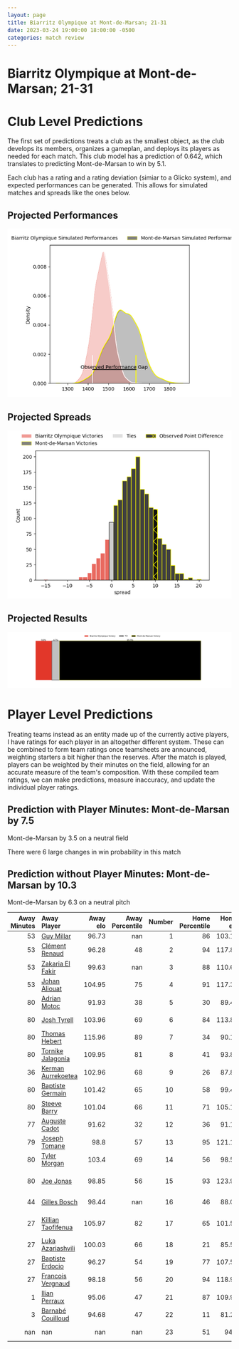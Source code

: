 ```yaml
---  
layout: page  
title: Biarritz Olympique at Mont-de-Marsan; 21-31  
date: 2023-03-24 19:00:00 18:00:00 -0500  
categories: match review  
---
```

# Biarritz Olympique at Mont-de-Marsan; 21-31

# Club Level Predictions


The first set of predictions treats a club as the smallest object, as the club develops its members, organizes a gameplan, and deploys its players as needed for each match. This club model has a prediction of 0.642, which translates to predicting Mont-de-Marsan to win by 5.1.

Each club has a rating and a rating deviation (simiar to a Glicko system), and expected performances can be generated. This allows for simulated matches and spreads like the ones below.
## Projected Performances


![Projected Performances](plots/performances_2023-03-24-Mont-de-Marsan-BiarritzOlympique.png)
## Projected Spreads


![Projected Spreads](plots/spreads_2023-03-24-Mont-de-Marsan-BiarritzOlympique.png)
## Projected Results


![Projected Results](plots/resultbar_2023-03-24-Mont-de-Marsan-BiarritzOlympique.png)
# Player Level Predictions


Treating teams instead as an entity made up of the currently active players, I have ratings for each player in an altogether different system. These can be combined to form team ratings once teamsheets are announced, weighting starters a bit higher than the reserves. After the match is played, players can be weighted by their minutes on the field, allowing for an accurate measure of the team's composition. With these compiled team ratings, we can make predictions, measure inaccuracy, and update the individual player ratings.
## Prediction with Player Minutes: Mont-de-Marsan by 7.5


Mont-de-Marsan by 3.5 on a neutral field

There were 6 large changes in win probability in this match
## Prediction without Player Minutes: Mont-de-Marsan by 10.3


Mont-de-Marsan by 6.3 on a neutral pitch



|   Away Minutes | Away Player                                                         |   Away elo |   Away Percentile |   Number |   Home Percentile |   Home elo | Home Player                                                                      |   Home Minutes |
|---------------:|:--------------------------------------------------------------------|-----------:|------------------:|---------:|------------------:|-----------:|:---------------------------------------------------------------------------------|---------------:|
|             53 | [Guy Millar](..//playerfiles//GuyMillar_cleaned.md)                 |      96.73 |               nan |        1 |                86 |     103.15 | [Max Curie](..//playerfiles//MaxCurie_cleaned.md)                                |             67 |
|             53 | [Clément Renaud](..//playerfiles//ClémentRenaud_cleaned.md)         |      96.28 |                48 |        2 |                94 |     117.83 | [Jose Luis Gonzalez](..//playerfiles//JoseLuisGonzalez_cleaned.md)               |             53 |
|             53 | [Zakaria El Fakir](..//playerfiles//ZakariaElFakir_cleaned.md)      |      99.63 |               nan |        3 |                88 |     110.69 | [Gheorge Gajion](..//playerfiles//GheorgeGajion_cleaned.md)                      |             67 |
|             53 | [Johan Aliouat](..//playerfiles//JohanAliouat_cleaned.md)           |     104.95 |                75 |        4 |                91 |     117.37 | [Romain Durand](..//playerfiles//RomainDurand_cleaned.md)                        |             80 |
|             80 | [Adrian Motoc](..//playerfiles//AdrianMotoc_cleaned.md)             |      91.93 |                38 |        5 |                30 |      89.43 | [Andrei Ostrikov](..//playerfiles//AndreiOstrikov_cleaned.md)                    |             80 |
|             80 | [Josh Tyrell](..//playerfiles//JoshTyrell_cleaned.md)               |     103.96 |                69 |        6 |                84 |     113.82 | [Aurélien Lisena](..//playerfiles//AurélienLisena_cleaned.md)                    |             53 |
|             80 | [Thomas Hebert](..//playerfiles//ThomasHebert_cleaned.md)           |     115.96 |                89 |        7 |                34 |      90.17 | [Léo Banos](..//playerfiles//LéoBanos_cleaned.md)                                |             80 |
|             80 | [Tornike Jalagonia](..//playerfiles//TornikeJalagonia_cleaned.md)   |     109.95 |                81 |        8 |                41 |      93.81 | [Michael Faleafa](..//playerfiles//MichaelFaleafa_cleaned.md)                    |             66 |
|             36 | [Kerman Aurrekoetea](..//playerfiles//KermanAurrekoetea_cleaned.md) |     102.96 |                68 |        9 |                26 |      87.86 | [Christophe Loustalot](..//playerfiles//ChristopheLoustalot_cleaned.md)          |             78 |
|             80 | [Baptiste Germain](..//playerfiles//BaptisteGermain_cleaned.md)     |     101.42 |                65 |       10 |                58 |      99.41 | [Willie du Plessis](..//playerfiles//WillieduPlessis_cleaned.md)                 |             80 |
|             80 | [Steeve Barry](..//playerfiles//SteeveBarry_cleaned.md)             |     101.04 |                66 |       11 |                71 |     105.14 | [Alexandre de Nardi](..//playerfiles//AlexandredeNardi_cleaned.md)               |             80 |
|             77 | [Auguste Cadot](..//playerfiles//AugusteCadot_cleaned.md)           |      91.62 |                32 |       12 |                36 |      91.19 | [Jules Even](..//playerfiles//JulesEven_cleaned.md)                              |             56 |
|             79 | [Joseph Tomane](..//playerfiles//JosephTomane_cleaned.md)           |      98.8  |                57 |       13 |                95 |     121.13 | [Nacani Wakaya](..//playerfiles//NacaniWakaya_cleaned.md)                        |             80 |
|             80 | [Tyler Morgan](..//playerfiles//TylerMorgan_cleaned.md)             |     103.4  |                69 |       14 |                56 |      98.52 | [Ambrose Curtis](..//playerfiles//AmbroseCurtis_cleaned.md)                      |             59 |
|             80 | [Joe Jonas](..//playerfiles//JoeJonas_cleaned.md)                   |      98.85 |                56 |       15 |                93 |     123.96 | [Yoann Laousse Azpiazu](..//playerfiles//YoannLaousseAzpiazu_cleaned.md)         |             80 |
|             44 | [Gilles Bosch](..//playerfiles//GillesBosch_cleaned.md)             |      98.44 |               nan |       16 |                46 |      88.06 | [Romain Laterrade](..//playerfiles//RomainLaterrade_cleaned.md)                  |             27 |
|             27 | [Killian Taofifenua](..//playerfiles//KillianTaofifenua_cleaned.md) |     105.97 |                82 |       17 |                65 |     101.58 | [Veresa Tuqovu Ramototabua](..//playerfiles//VeresaTuqovuRamototabua_cleaned.md) |             27 |
|             27 | [Luka Azariashvili](..//playerfiles//LukaAzariashvili_cleaned.md)   |     100.03 |                66 |       18 |                21 |      85.51 | [Lucas Mensa](..//playerfiles//LucasMensa_cleaned.md)                            |             24 |
|             27 | [Baptiste Erdocio](..//playerfiles//BaptisteErdocio_cleaned.md)     |      96.27 |                54 |       19 |                77 |     107.51 | [Simon Renda](..//playerfiles//SimonRenda_cleaned.md)                            |             21 |
|             27 | [Francois Vergnaud](..//playerfiles//FrancoisVergnaud_cleaned.md)   |      98.18 |                56 |       20 |                94 |     118.98 | [William Wavrin](..//playerfiles//WilliamWavrin_cleaned.md)                      |             14 |
|              1 | [Ilian Perraux](..//playerfiles//IlianPerraux_cleaned.md)           |      95.06 |                47 |       21 |                87 |     109.97 | [Thomas Bultel](..//playerfiles//ThomasBultel_cleaned.md)                        |             13 |
|              3 | [Barnabé Couilloud](..//playerfiles//BarnabéCouilloud_cleaned.md)   |      94.68 |                47 |       22 |                11 |      81.27 | [Lasha Macharashvili](..//playerfiles//LashaMacharashvili_cleaned.md)            |             13 |
|            nan | nan                                                                 |     nan    |               nan |       23 |                51 |      94.4  | [Baptiste Canut](..//playerfiles//BaptisteCanut_cleaned.md)                      |              2 |

